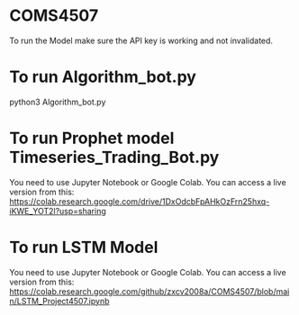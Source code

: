 # COMS4507

To run the Model make sure the API key is working and not invalidated.

# To run Algorithm_bot.py

python3 Algorithm_bot.py

# To run Prophet model Timeseries_Trading_Bot.py

You need to use Jupyter Notebook or Google Colab. You can access a live version from this:
https://colab.research.google.com/drive/1DxOdcbFpAHkOzFrn25hxq-iKWE_YOT2l?usp=sharing

# To run LSTM Model

You need to use Jupyter Notebook or Google Colab. You can access a live version from this:
https://colab.research.google.com/github/zxcv2008a/COMS4507/blob/main/LSTM_Project4507.ipynb
